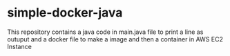 # simple-docker-java
This repository contains a java code in main.java file to print a line as outuput and a docker file to make a image and then a container in AWS EC2 Instance
